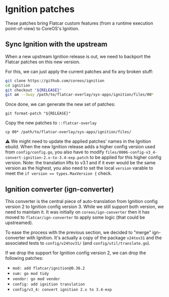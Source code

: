 # Ignition patches

These patches bring Flatcar custom features (from a runtime execution point-of-view) to CoreOS's Ignition.

## Sync Ignition with the upstream

When a new upstream Ignition release is out, we need to backport the Flatcar patches on this new version.

For this, we can just apply the current patches and fix any broken stuff:

```bash
git clone https://github.com/coreos/ignition
cd ignition
git checkout "${RELEASE}"
git am --3way /path/to/flatcar-overlay/sys-apps/ignition/files/00*
```

Once done, we can generate the new set of patches:
```
git format-patch "${RELEASE}"
```

Copy the new patches to `::flatcar-overlay`
```
cp 00* /path/to/flatcar-overlay/sys-apps/ignition/files/
```

:warning: We might need to update the applied patches' names in the Ignition ebuild.
When the new Ignition release adds a higher config version used from `config/config.go`, you also have to modify `files/0006-config-v3_4-convert-ignition-2.x-to-3.4-exp.patch` to be applied for this higher config version.
Note: the translation lifts to v3.1 and if it ever would be the same version as the highest, you also need to set the local `version` varable to meet the `if version == types.MaxVersion {` check.

## Ignition converter (ign-converter)

This converter is the central piece of auto-translation from Ignition config version 2 to Ignition config version 3. While we still support both version, we need to maintain it. It was initially on `coreos/ign-converter` then it has moved to `flatcar/ign-converter` to apply some logic (that could be upstreamed).

To ease the process with the previous section, we decided to "merge" ign-converter with Ignition. It's actually a copy of the package `v24tov31` and the associated tests to `config/v24tov31/` (and `config/util/translate.go`).

If we drop the support for Ignition config version 2, we can drop the following patches:
* `mod: add flatcar/ignition@0.36.2`
* `sum: go mod tidy`
* `vendor: go mod vendor`
* `config: add ignition translation`
* `config/v3_4: convert ignition 2.x to 3.4-exp`
